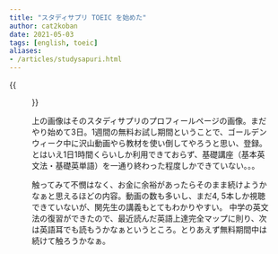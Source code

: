 ```yaml
---
title: "スタディサプリ TOEIC を始めた"
author: cat2koban
date: 2021-05-03
tags: [english, toeic]
aliases:
- /articles/studysapuri.html
---
```


{{<figure src="https://i.imgur.com/63G93uQ.png" >}}

上の画像はそのスタディサプリのプロフィールページの画像。まだやり始めて3日。1週間の無料お試し期間ということで、ゴールデンウィーク中に沢山動画やら教材を使い倒してやろうと思い、登録。とはいえ1日1時間くらいしか利用できておらず、基礎講座（基本英文法・基礎英単語）を一通り終わった程度しかできていない。。。

触ってみて不憫はなく、お金に余裕があったらそのまま続けようかなぁと思えるほどの内容。動画の数も多いし、まだ4, 5本しか視聴できていないが、関先生の講義もとてもわかりやすい。
中学の英文法の復習ができたので、最近読んだ英語上達完全マップに則り、次は英語耳でも読もうかなぁというところ。とりあえず無料期間中は続けて触ろうかなぁ。
